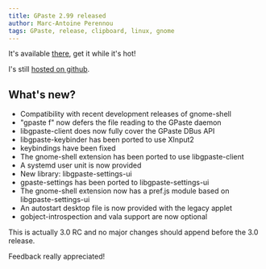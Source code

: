 ```yaml
---
title: GPaste 2.99 released
author: Marc-Antoine Perennou
tags: GPaste, release, clipboard, linux, gnome
---
```


It's available [there](http://www.imagination-land.org/files/gpaste-2.99.tar.xz), get it while it's hot!

I's still [hosted on github](https://github.com/Keruspe/GPaste).

## What's new?

* Compatibility with recent development releases of gnome-shell
* "gpaste f" now defers the file reading to the GPaste daemon
* libgpaste-client does now fully cover the GPaste DBus API
* libgpaste-keybinder has been ported to use XInput2
* keybindings have been fixed
* The gnome-shell extension has been ported to use libgpaste-client
* A systemd user unit is now provided
* New library: libgpaste-settings-ui
* gpaste-settings has been ported to libgpaste-settings-ui
* The gnome-shell extension now has a pref.js module based on libgpaste-settings-ui
* An autostart desktop file is now provided with the legacy applet
* gobject-introspection and vala support are now optional

This is actually 3.0 RC and no major changes should append before the 3.0 release.

Feedback really appreciated!
